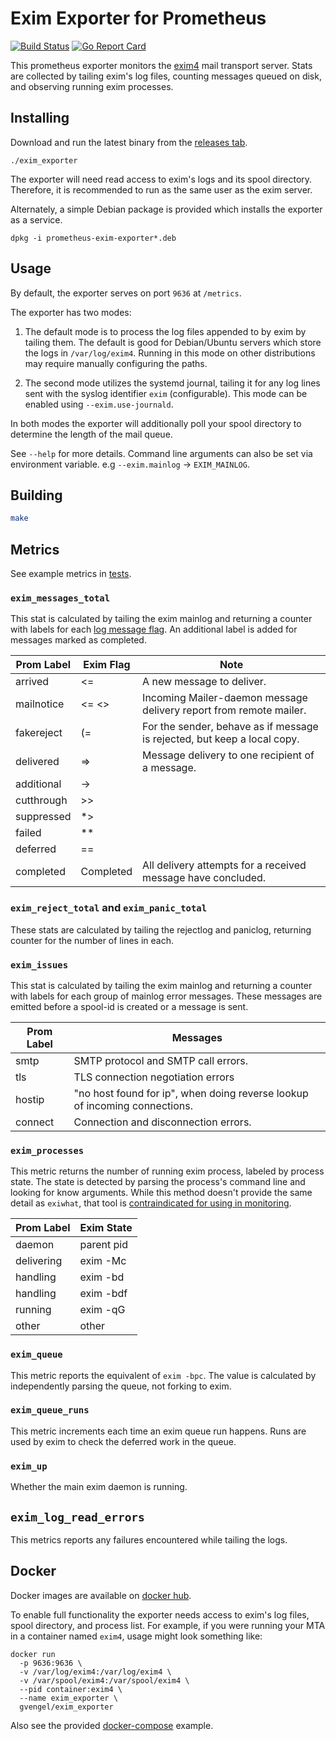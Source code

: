 # Exim Exporter for Prometheus
[![Build Status](https://travis-ci.com/gvengel/exim_exporter.svg?token=qhTuSsVmWS1s5LkEYqfN&branch=master)](https://travis-ci.com/gvengel/exim_exporter)
[![Go Report Card](https://goreportcard.com/badge/github.com/gvengel/exim_exporter)](https://goreportcard.com/report/github.com/gvengel/exim_exporter)

This prometheus exporter monitors the [exim4](https://www.exim.org/) mail
transport server. Stats are collected by tailing exim's log files, counting
messages queued on disk, and observing running exim processes.

## Installing

Download and run the latest binary from the [releases tab](https://github.com/gvengel/exim_exporter/releases/latest).

```shell script
./exim_exporter
```

The exporter will need read access to exim's logs and its spool directory.
Therefore, it is recommended to run as the same user as the exim server.

Alternately, a simple Debian package is provided which installs the exporter
as a service.

```shell script
dpkg -i prometheus-exim-exporter*.deb
```

## Usage

By default, the exporter serves on port `9636` at `/metrics`.

The exporter has two modes:

1. The default mode is to process the log files appended to by exim by tailing
   them. The default is good for Debian/Ubuntu servers which store the logs in
   `/var/log/exim4`. Running in this mode on other distributions may require
   manually configuring the paths.

2. The second mode utilizes the systemd journal, tailing it for any log lines
   sent with the syslog identifier `exim` (configurable). This mode can be
   enabled using `--exim.use-journald`.

In both modes the exporter will additionally poll your spool directory to
determine the length of the mail queue.

See `--help` for more details. Command line arguments can also be set via
environment variable. e.g `--exim.mainlog` -> `EXIM_MAINLOG`.

## Building

```sh
make
```

## Metrics

See example metrics in [tests](https://github.com/gvengel/exim_exporter/blob/master/test/update.metrics).

### `exim_messages_total`

This stat is calculated by tailing the exim mainlog and returning a counter
with labels for each
[log message flag](https://www.exim.org/exim-html-current/doc/html/spec_html/ch-log_files.html#SECID250).
An additional label is added for messages marked as completed.

| Prom Label | Exim Flag | Note  |
|------------|-----------|-------|
| arrived    | <=        | A new message to deliver. |
| mailnotice | <= <>     | Incoming Mailer-daemon message delivery report from remote mailer. |
| fakereject | (=        | For the sender, behave as if message is rejected, but keep a local copy. |
| delivered  | =>        | Message delivery to one recipient of a message. |
| additional | ->        |       |
| cutthrough | \>\>      |       |
| suppressed | *>        |       |
| failed     | **        |       |
| deferred   | ==        |       |
| completed  | Completed | All delivery attempts for a received message have concluded. |

### `exim_reject_total` and `exim_panic_total `

These stats are calculated by tailing the rejectlog and paniclog, returning
counter for the number of lines in each.

### `exim_issues`

This stat is calculated by tailing the exim mainlog and returning a
counter with labels for each group of mainlog error messages. These messages
are emitted before a spool-id is created or a message is sent.

| Prom Label | Messages                                        |
|------------|-------------------------------------------------|
| smtp       | SMTP protocol and SMTP call errors.             |
| tls        | TLS connection negotiation errors               |
| hostip     | "no host found for ip", when doing reverse lookup of incoming connections. |
| connect    | Connection and disconnection errors.            |

### `exim_processes`

This metric returns the number of running exim process, labeled by process
state. The state is detected by parsing the process's command line and
looking for know arguments. While this method doesn't provide the same detail
as `exiwhat`, that tool is [contraindicated for using in
monitoring](https://www.exim.org/exim-html-current/doc/html/spec_html/ch-exim_utilities.html#SECTfinoutwha).

| Prom Label | Exim State |
|------------|------------|
| daemon     | parent pid |
| delivering | exim -Mc   |
| handling   | exim -bd   |
| handling   | exim -bdf  |
| running    | exim -qG   |
| other      | other      |

### `exim_queue`

This metric reports the equivalent of `exim -bpc`. The value is calculated by
independently parsing the queue, not forking to exim.

### `exim_queue_runs`

This metric increments each time an exim queue run happens. Runs are used by
exim to check the deferred work in the queue.

### `exim_up`

Whether the main exim daemon is running.

## `exim_log_read_errors`

This metrics reports any failures encountered while tailing the logs.

## Docker

Docker images are available on [docker hub](https://hub.docker.com/r/gvengel/exim_exporter).

To enable full functionality the exporter needs access to exim's log files,
spool directory, and process list. For example, if you were running your MTA
in a container named `exim4`, usage might look something like:

```
docker run
  -p 9636:9636 \
  -v /var/log/exim4:/var/log/exim4 \
  -v /var/spool/exim4:/var/spool/exim4 \
  --pid container:exim4 \
  --name exim_exporter \
  gvengel/exim_exporter
```

Also see the provided [docker-compose](docker-compose.yml) example.
